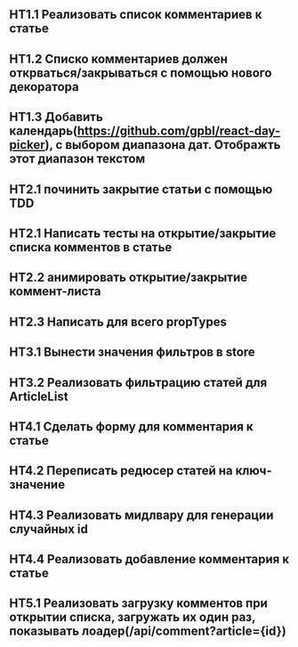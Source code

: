 ## HT1.1 Реализовать список комментариев к статье
## HT1.2 Списко комментариев должен открваться/закрываться с помощью нового декоратора
## HT1.3 Добавить календарь(https://github.com/gpbl/react-day-picker), с выбором диапазона дат. Отображть этот диапазон текстом

## HT2.1 починить закрытие статьи с помощью TDD
## HT2.1 Написать тесты на открытие/закрытие списка комментов в статье
## HT2.2 анимировать открытие/закрытие коммент-листа
## HT2.3 Написать для всего propTypes

## HT3.1 Вынести значения фильтров в store
## HT3.2 Реализовать фильтрацию статей для ArticleList

## HT4.1 Сделать форму для комментария к статье
## HT4.2 Переписать редюсер статей на ключ-значение
## HT4.3 Реализовать мидлвару для генерации случайных id
## HT4.4 Реализовать добавление комментария к статье

## HT5.1 Реализовать загрузку комментов при открытии списка, загружать их один раз, показывать лоадер(/api/comment?article={id})